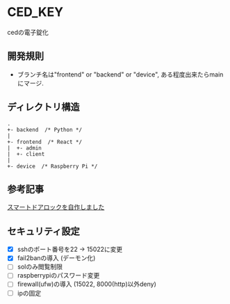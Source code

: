 # CED_KEY
cedの電子錠化

## 開発規則
* ブランチ名は"frontend" or "backend" or "device", ある程度出来たらmainにマージ.

## ディレクトリ構造
```
.
+- backend  /* Python */
|
+- frontend  /* React */
|  +- admin
|  +- client
|
+- device  /* Raspberry Pi */
```

## 参考記事
[スマートドアロックを自作しました](https://ehbtj.com/electronics/diy-smart-lock/)

## セキュリティ設定
- [x] sshのポート番号を22 -> 15022に変更
- [x] fail2banの導入 (デーモン化)
- [ ] solのみ閲覧制限
- [ ] raspberrypiのパスワード変更
- [ ] firewall(ufw)の導入 (15022, 8000(http)以外deny)
- [ ] ipの固定